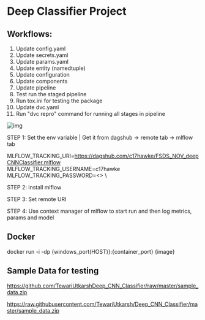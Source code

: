 # Deep Classifier Project

## Workflows:
1. Update config.yaml
2. Update secrets.yaml
3. Update params.yaml
4. Update entity (namedtuple)
5. Update configuration
6. Update components
7. Update pipeline
8. Test run the staged pipeline
9. Run tox.ini for testing the package
10. Update dvc.yaml
11. Run "dvc repro" command for running all stages in pipeline

![img](https://raw.githubusercontent.com/c17hawke/FSDS_NOV_deepCNNClassifier/main/docs/images/Data%20Ingestion%402x%20(1).png)


STEP 1: Set the env variable | Get it from dagshub -> remote tab -> mlflow tab

MLFLOW_TRACKING_URI=https://dagshub.com/c17hawke/FSDS_NOV_deepCNNClassifier.mlflow \
MLFLOW_TRACKING_USERNAME=c17hawke \
MLFLOW_TRACKING_PASSWORD=<> \

STEP 2: install mlflow

STEP 3: Set remote URI

STEP 4: Use context manager of mlflow to start run and then log metrics, params and model

## Docker
docker run -i -dp {windows_port(HOST)}:{container_port} {image}


## Sample Data for testing
https://github.com/TewariUtkarshDeep_CNN_Classifier/raw/master/sample_data.zip

https://raw.githubusercontent.com/TewariUtkarsh/Deep_CNN_Classifier/master/sample_data.zip